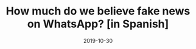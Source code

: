 ---
title: "How much do we believe fake news on WhatsApp? [in Spanish]"
date: 2019-10-30
publishDate: 2019-10-30
authors: ["María Celeste Wagner", "Pablo Boczkowski"]
publication_types: ["0"]
image:
  preview_only: true
publication: "*NiemanLab*"
publication_short: "*NiemanLab*"
links:
- name: "Link to NiemanLab"
  url: "https://www.niemanlab.org/2019/10/expect-impeachment-to-be-catnip-for-news-junkies-but-also-a-boost-for-news-avoidance/"
---